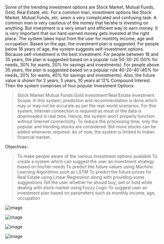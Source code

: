  Some of the trending investment options are Stock Market, Mutual Funds, Gold, Real Estate, etc. For a common man, investment options like Stock Market, Mutual Funds, etc. seem a very complicated and confusing task. A common man is very cautious of the money that he/she is investing on anything. But investment is a very smart and efficient way to earn money.
It is very important that our hard-earned money gets invested at the right place. The system takes input from the user for monthly income, age and occupation. Based on the age, the investment plan is suggested. For people below 18 years of age, the system suggests self-investment options. Because self-investment is the best investment. For people between 18 and 35 years, the plan is suggested based on a popular rule 50-30-20 (50% for needs, 30% for wants, 20% for savings and investments). For people above 35 years, the plan is suggested based on a popular rule 40-20-40 (40% for needs, 20% for wants, 40% for savings and investments). Also, the future value is shown for 2 years, 5 years, 10 years at 12% Compound Interest.
Then the system comprises of four popular Investment Options:
>	Stock Market
>	Mutual Funds
>	Gold Investment
>	Real Estate Investment
Scope:
>	In this system, prediction and recommendation is done which may or may not be accurate as per the real-world scenarios.
>	For this system, Internet connection is required as most of the data is downloaded in real time. Hence, the system won’t properly function without Internet connectivity.
>	To reduce the processing time, only the popular and trending stocks are considered. But more stocks can be added whenever required.
>	As of now, the system is limited to Indian financial market.

Objectives:
>	To make people aware of the various investment options available
>	To create a system which can suggest the user an investment strategy based on his/her needs
>	To predict the future values using Machine Learning Algorithms such as LSTM
>	To predict the future prices for Real Estate using Linear Regression along with providing some suggestions
>	Tell the user whether he should buy, sell or hold while dealing with stock market using Fuzzy Logic
>	To suggest user an investment plan based on parameters such as monthly income, age, occupation

![image](https://github.com/user-attachments/assets/547db480-baa4-4f48-b86e-385be837158f)

![image](https://github.com/user-attachments/assets/243a973f-fe3f-4a24-a84d-a70e88f9e7c3)

![image](https://github.com/user-attachments/assets/84c7769c-4606-4dac-8fb8-2e178e544a91)

![image](https://github.com/user-attachments/assets/773c40ab-9a40-4054-abba-bf2cbbb8361a)





